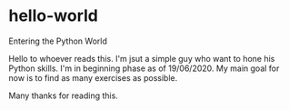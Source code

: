# hello-world
Entering the Python World

Hello to whoever reads this. I'm jsut a simple guy who want to hone his Python skills. I'm in beginning phase as of 19/06/2020.
My main goal for now is to find as many exercises as possible.

Many thanks for reading this.
